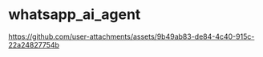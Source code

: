 # whatsapp_ai_agent
https://github.com/user-attachments/assets/9b49ab83-de84-4c40-915c-22a24827754b
